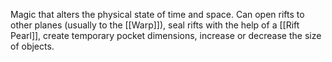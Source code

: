 Magic that alters the physical state of time and space. Can open rifts to other planes (usually to the [[Warp]]), seal rifts with the help of a [[Rift Pearl]], create temporary pocket dimensions, increase or decrease the size of objects.
